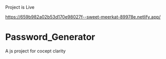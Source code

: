 
Project is Live

https://659b982a02b53d170e98027f--sweet-meerkat-89978e.netlify.app/

# Password_Generator
A js project for cocept clarity
